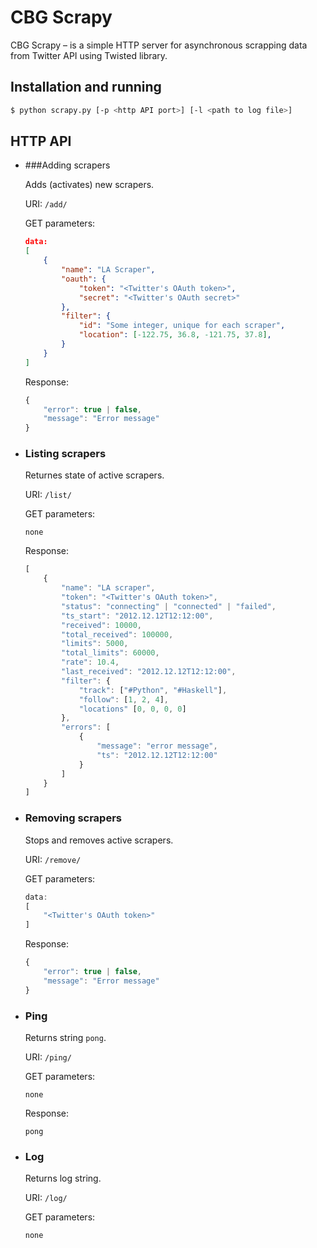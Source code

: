 # CBG Scrapy


CBG Scrapy – is a simple HTTP server for asynchronous scrapping  data from Twitter API using Twisted library.

## Installation and running

```bash
$ python scrapy.py [-p <http API port>] [-l <path to log file>]
```

## HTTP API


* ###Adding scrapers

	Adds (activates) new scrapers.

	URI: `/add/`
	
	GET parameters:
	
	```json
	data:
	[
		{
			"name": "LA Scraper",
			"oauth": {
				"token": "<Twitter's OAuth token>",
				"secret": "<Twitter's OAuth secret>"
			},
			"filter": {
				"id": "Some integer, unique for each scraper",
				"location": [-122.75, 36.8, -121.75, 37.8],
			}
		}
	]
	```
	Response:
	
	```js
	{
		"error": true | false,
		"message": "Error message"
	}
	```

* ### Listing scrapers
	
	Returnes state of active scrapers.
	
	URI: `/list/`
	
	GET parameters:
	
	
	```
	none
	```
	
	Response:
	
	```js
	[
		{
			"name": "LA scraper",
			"token": "<Twitter's OAuth token>",
			"status": "connecting" | "connected" | "failed",
			"ts_start": "2012.12.12T12:12:00",
			"received": 10000,
			"total_received": 100000,
			"limits": 5000,
			"total_limits": 60000,
			"rate": 10.4,			
			"last_received": "2012.12.12T12:12:00",
			"filter": {
				"track": ["#Python", "#Haskell"],
				"follow": [1, 2, 4],
				"locations" [0, 0, 0, 0]
			},
			"errors": [
				{
					"message": "error message",
					"ts": "2012.12.12T12:12:00"
				}
			]
		}
	]
	```
* ### Removing scrapers
	
	Stops and removes active scrapers.
	
	URI: `/remove/`
	
	GET parameters:
	
	```js
	data:
	[
		"<Twitter's OAuth token>"
	]
	```
	
	Response:
	
	```js
	{
		"error": true | false,
		"message": "Error message"
	}
	```
* ### Ping

	Returns string `pong`.
	
	URI: `/ping/`
	
	GET parameters:
	
	```
	none
	```
	
	Response:
	
	```
	pong
	```

* ### Log
	
	Returns log string.
	
	URI: `/log/`
	
	GET parameters:
	
	```
	none
	```
